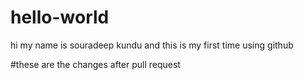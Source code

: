 # hello-world
hi my name is souradeep kundu and this is my first time using github

#these are the changes after pull request
